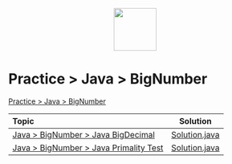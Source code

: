 <p align="center">
    <a href="https://www.hackerrank.com/MagicDude4Eva">
        <img height="85" src="https://d3keuzeb2crhkn.cloudfront.net/hackerrank/assets/styleguide/logo_wordmark-f5c5eb61ab0a154c3ed9eda24d0b9e31.svg">
    </a>
</p>


# Practice > Java > BigNumber
<a href="https://www.hackerrank.com/domains/java?filters%5Bsubdomains%5D%5B%5D=bignumber">Practice > Java > BigNumber</a>

| Topic                                                                                                                       |                                                                                   Solution                                                                                  |
|:----------------------------------------------------------------------------------------------------------------------------|:---------------------------------------------------------------------------------------------------------------------------------------------------------------------------:|
|[Java > BigNumber > Java BigDecimal](https://www.hackerrank.com/challenges/java-bigdecimal/problem)                          |[Solution.java](https://github.com/magicdude4eva/HackerRank/blob/master/src/practice/java/bignumber/javabigdecimal/Solution.java)                                            |
|[Java > BigNumber > Java Primality Test](https://www.hackerrank.com/challenges/java-primality-test/problem)                  |[Solution.java](https://github.com/magicdude4eva/HackerRank/blob/master/src/practice/java/bignumber/javaprimalitytest/Solution.java)                                         |
